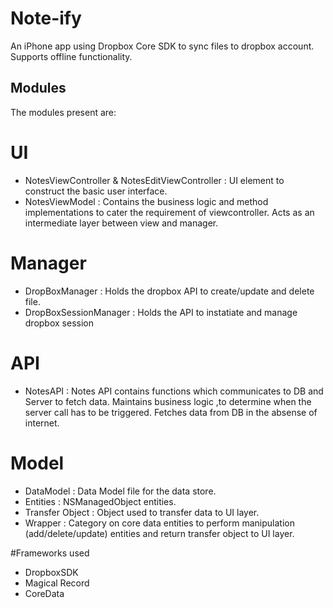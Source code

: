 # Note-ify
An iPhone app using Dropbox Core SDK to sync files to dropbox account. Supports offline functionality.

## Modules
The modules present are:

# UI
- NotesViewController & NotesEditViewController : UI element to construct the basic user interface.
- NotesViewModel : Contains the business logic and method implementations to cater the requirement of viewcontroller. Acts as an intermediate layer between view and manager.

# Manager
- DropBoxManager : Holds the dropbox API to create/update and delete file.
- DropBoxSessionManager : Holds the API to instatiate and manage dropbox session

# API
- NotesAPI : Notes API contains functions which communicates to DB and Server to fetch data. Maintains business logic ,to determine when the server call has to be triggered. Fetches data from DB in the absense of internet.

# Model
- DataModel : Data Model file for the data store.
- Entities : NSManagedObject entities.
- Transfer Object : Object used to transfer data to UI layer.
- Wrapper : Category on core data entities to perform manipulation (add/delete/update) entities and return transfer object to UI layer.

#Frameworks used
- DropboxSDK
- Magical Record
- CoreData


